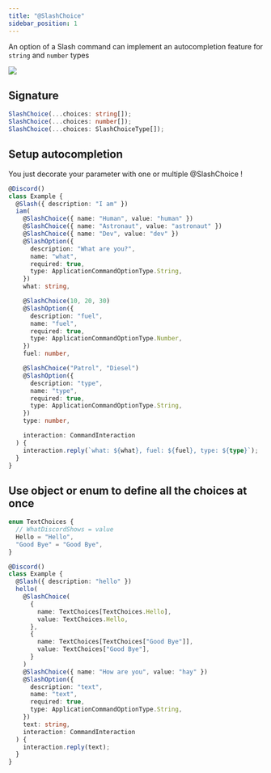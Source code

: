 ```yaml
---
title: "@SlashChoice"
sidebar_position: 1
---
```


An option of a Slash command can implement an autocompletion feature for `string` and `number` types

![](../../../../static/img/choices.png)

## Signature

```ts
SlashChoice(...choices: string[]);
SlashChoice(...choices: number[]);
SlashChoice(...choices: SlashChoiceType[]);
```

## Setup autocompletion

You just decorate your parameter with one or multiple @SlashChoice !

```ts
@Discord()
class Example {
  @Slash({ description: "I am" })
  iam(
    @SlashChoice({ name: "Human", value: "human" })
    @SlashChoice({ name: "Astronaut", value: "astronaut" })
    @SlashChoice({ name: "Dev", value: "dev" })
    @SlashOption({
      description: "What are you?",
      name: "what",
      required: true,
      type: ApplicationCommandOptionType.String,
    })
    what: string,

    @SlashChoice(10, 20, 30)
    @SlashOption({
      description: "fuel",
      name: "fuel",
      required: true,
      type: ApplicationCommandOptionType.Number,
    })
    fuel: number,

    @SlashChoice("Patrol", "Diesel")
    @SlashOption({
      description: "type",
      name: "type",
      required: true,
      type: ApplicationCommandOptionType.String,
    })
    type: number,

    interaction: CommandInteraction
  ) {
    interaction.reply(`what: ${what}, fuel: ${fuel}, type: ${type}`);
  }
}
```

## Use object or enum to define all the choices at once

```ts
enum TextChoices {
  // WhatDiscordShows = value
  Hello = "Hello",
  "Good Bye" = "Good Bye",
}

@Discord()
class Example {
  @Slash({ description: "hello" })
  hello(
    @SlashChoice(
      {
        name: TextChoices[TextChoices.Hello],
        value: TextChoices.Hello,
      },
      {
        name: TextChoices[TextChoices["Good Bye"]],
        value: TextChoices["Good Bye"],
      }
    )
    @SlashChoice({ name: "How are you", value: "hay" })
    @SlashOption({
      description: "text",
      name: "text",
      required: true,
      type: ApplicationCommandOptionType.String,
    })
    text: string,
    interaction: CommandInteraction
  ) {
    interaction.reply(text);
  }
}
```
